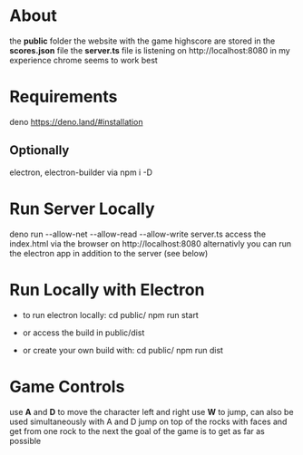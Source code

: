 # About
the **public** folder the website with the game
highscore are stored in the **scores.json** file
the **server.ts** file is listening on http://localhost:8080
in my experience chrome seems to work best

# Requirements
deno https://deno.land/#installation
## Optionally
electron, electron-builder via npm i -D

# Run Server Locally
deno run --allow-net --allow-read --allow-write server.ts
access the index.html via the browser on http://localhost:8080
alternativly you can run the electron app in addition to the server (see below)

# Run Locally with Electron
- to run electron locally:
cd public/
npm run start 

- or access the build in public/dist
- or create your own build with:
cd public/
npm run dist

# Game Controls
use **A** and **D** to move the character left and right
use **W** to jump, can also be used simultaneously with A and D
jump on top of the rocks with faces and get from one rock to the next
the goal of the game is to get as far as possible
